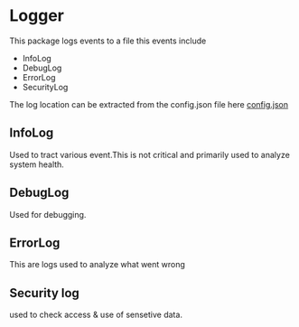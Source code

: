 #   Logger
This package logs events to a file this events include

*   InfoLog
*   DebugLog
*   ErrorLog 
*   SecurityLog

The log location can be extracted from the config.json file here [config.json](../config/config.json)

## InfoLog
Used to tract various event.This is not critical and primarily used to analyze system health.

## DebugLog
Used for debugging.

## ErrorLog
This are logs used to analyze what went wrong

## Security log
used to check access & use of sensetive data.
